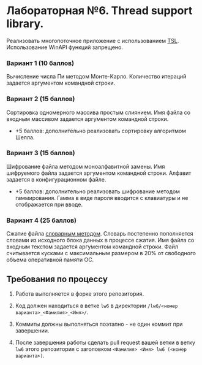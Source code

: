 # Лабораторная №6. Thread support library.

Реализовать многопоточное приложение с использованием [TSL](http://en.cppreference.com/w/cpp/thread). Использование WinAPI функций запрещено.


### Вариант 1 (10 баллов)
Вычисление числа Пи методом Монте-Карло. Количество итераций задается аргументом командной строки.


### Вариант 2 (15 баллов)

Сортировка одномерного массива простым слиянием. Имя файла со входным массивом задается аргументом командной строки.

* +5 баллов: дополнительно реализовать сортировку алгоритмом Шелла.


### Вариант 3 (15 баллов)

Шифрование файла методом моноалфавитной замены. Имя шифруемого файла задается аргументом командной строки. Алфавит задается в конфигурационном файле.

* +5 баллов: дополнительно реализовать шифрование методом гаммирования. Гамма в виде пароля вводится с клавиатуры и не отображается при вводе.


### Вариант 4 (25 баллов)
Сжатие файла [словарным методом](https://ru.wikipedia.org/wiki/%D0%9C%D0%B5%D1%82%D0%BE%D0%B4_%D1%81%D0%B6%D0%B0%D1%82%D0%B8%D1%8F_%D1%81_%D0%B8%D1%81%D0%BF%D0%BE%D0%BB%D1%8C%D0%B7%D0%BE%D0%B2%D0%B0%D0%BD%D0%B8%D0%B5%D0%BC_%D1%81%D0%BB%D0%BE%D0%B2%D0%B0%D1%80%D1%8F). Словарь постепенно пополняется словами из исходного блока данных в процессе сжатия. Имя файла со входным текстом задается аргументом командной строки. Файл считывается кусками с максимальным размером в 20% от свободного объема оперативной памяти ОС.


## Требования по процессу

1. Работа выполняется в форке этого репозитория.

2. Код должен находиться в ветке `lw6` в директории `/lw6/<номер варианта>_<Фамилия>_<Имя>/`.

3. Коммиты должны выполняться поэтапно - не один коммит при завершении.

4. После завершения работы сделать pull request вашей ветки в ветку `lw6` этого репозитория с заголовком `<Фамилия> <Имя> lw6 (<номер варианта>)`.
